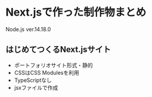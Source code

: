 # Next.jsで作った制作物まとめ
Node.js ver.14.18.0

## はじめてつくるNext.jsサイト
- ポートフォリオサイト形式・静的
- CSSはCSS Modulesを利用
- TypeScriptなし
- jsxファイルで作成